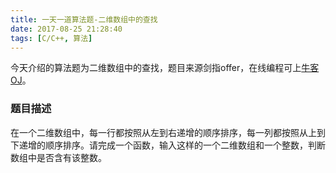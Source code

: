 ```yaml
---
title: 一天一道算法题-二维数组中的查找
date: 2017-08-25 21:28:40
tags: [C/C++, 算法]
---
```


今天介绍的算法题为二维数组中的查找，题目来源剑指offer，在线编程可上[牛客OJ](https://www.nowcoder.com/practice/abc3fe2ce8e146608e868a70efebf62e?tpId=13&tqId=11154&tPage=1&rp=1&ru=/ta/coding-interviews&qru=/ta/coding-interviews/question-ranking)。
<!--more-->

### 题目描述

在一个二维数组中，每一行都按照从左到右递增的顺序排序，每一列都按照从上到下递增的顺序排序。请完成一个函数，输入这样的一个二维数组和一个整数，判断数组中是否含有该整数。
